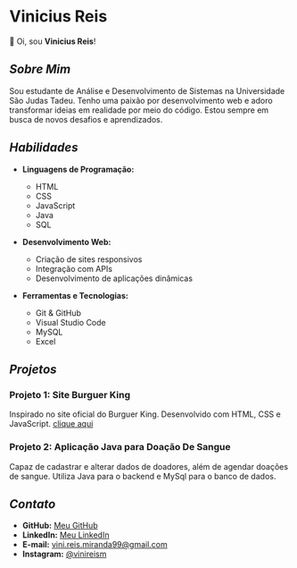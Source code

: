 # Vinicius Reis

👋 Oi, sou **Vinicius Reis**!

## *Sobre Mim*

Sou estudante de Análise e Desenvolvimento de Sistemas na Universidade São Judas Tadeu. Tenho uma paixão por desenvolvimento web e adoro transformar ideias em realidade por meio do código. Estou sempre em busca de novos desafios e aprendizados.

## *Habilidades*

- **Linguagens de Programação:**
  - HTML
  - CSS
  - JavaScript
  - Java
  - SQL

- **Desenvolvimento Web:**
  - Criação de sites responsivos
  - Integração com APIs
  - Desenvolvimento de aplicações dinâmicas

- **Ferramentas e Tecnologias:**
  - Git & GitHub
  - Visual Studio Code
  - MySQL
  - Excel

## *Projetos*

### Projeto 1: Site Burguer King
Inspirado no site oficial do Burguer King. Desenvolvido com HTML, CSS e JavaScript.
[clique aqui](https://viniciusrm99.github.io/Projeto_burger_king/)

### Projeto 2: Aplicação Java para Doação De Sangue
Capaz de cadastrar e alterar dados de doadores, além de agendar doações de sangue. Utiliza Java para o backend e MySql para o banco de dados.

## *Contato*

- **GitHub:** [Meu GitHub](https://github.com/viniciusrm99)
- **LinkedIn:** [Meu LinkedIn](https://linkedin.com/in/viníciusmiranda)
- **E-mail:** [vini.reis.miranda99@gmail.com](mailto:vini.reis.miranda99@gmail.com)
- **Instagram:** [@vinireism](https://instagram.com/vinireism)
